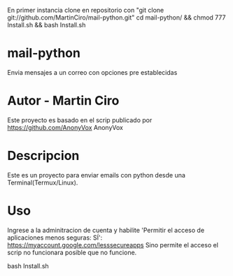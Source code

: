 En primer instancia clone en repositorio con "git clone git://github.com/MartinCiro/mail-python.git"
cd mail-python/ && chmod 777 Install.sh && bash Install.sh

# mail-python
Envia mensajes a un correo con opciones pre establecidas

# Autor - Martin Ciro

Este proyecto es basado en el scrip publicado por https://github.com/AnonyVox AnonyVox

# Descripcion

Este es un proyecto para enviar emails con python desde una Terminal(Termux/Linux).

# Uso

Ingrese a la adminitracion de cuenta y habilite 'Permitir el acceso de aplicaciones menos seguras: SÍ':
https://myaccount.google.com/lesssecureapps
Sino permite el acceso el scrip no funcionara posible que no funcione.

bash Install.sh
